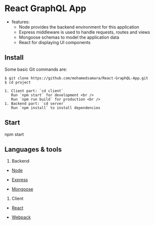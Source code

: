 # React GraphQL App

* features:
  * Node provides the backend environment for this application
  * Express middleware is used to handle requests, routes and views
  * Mongoose schemas to model the application data
  * React for displaying UI components


## Install

Some basic Git commands are:

```
$ git clone https://github.com/mohamedsamara/React-GraphQL-App.git
$ cd project

1. Client part: `cd client`
   Run `npm start` for development <br />
   Run `npm run build` for production <br />
1. Backend part: `cd server`
   Run `npm install` to install dependencies  

```

## Start

npm start

## Languages & tools

1. Backend

- [Node](https://nodejs.org/en/)

- [Express](https://expressjs.com/)

- [Mongoose](https://mongoosejs.com/)


1. Client 

- [React](https://reactjs.org/)

- [Webpack](https://webpack.js.org/)
